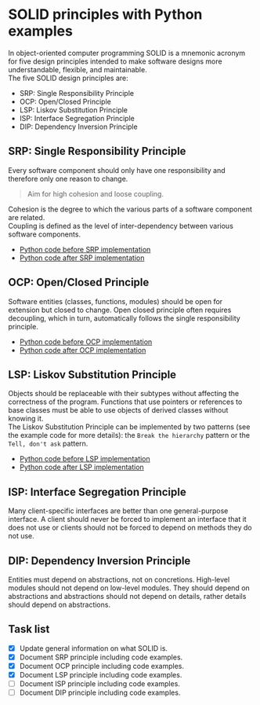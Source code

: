 # SOLID principles with Python examples

In object-oriented computer programming SOLID is a mnemonic acronym for five design principles intended to make software
designs more understandable, flexible, and maintainable.  
The five SOLID design principles are:

* SRP: Single Responsibility Principle
* OCP: Open/Closed Principle
* LSP: Liskov Substitution Principle
* ISP: Interface Segregation Principle
* DIP: Dependency Inversion Principle

## SRP: Single Responsibility Principle

Every software component should only have one responsibility and therefore only one reason to change.
> Aim for high cohesion and loose coupling.

Cohesion is the degree to which the various parts of a software component are related.  
Coupling is defined as the level of inter-dependency between various software components.

* [Python code before SRP implementation](https://github.com/wim-vdw/solid-principles-python/blob/main/01-srp/01-srp-1-before.py)
* [Python code after SRP implementation](https://github.com/wim-vdw/solid-principles-python/blob/main/01-srp/01-srp-2-after.py)

## OCP: Open/Closed Principle

Software entities (classes, functions, modules) should be open for extension but closed to change.
Open closed principle often requires decoupling, which in turn, automatically follows the single responsibility
principle.

* [Python code before OCP implementation](https://github.com/wim-vdw/solid-principles-python/blob/main/02-ocp/02-ocp-1-before.py)
* [Python code after OCP implementation](https://github.com/wim-vdw/solid-principles-python/blob/main/02-ocp/02-ocp-2-after.py)

## LSP: Liskov Substitution Principle

Objects should be replaceable with their subtypes without affecting the correctness of the program. Functions that use
pointers or references to base classes must be able to use objects of derived classes without knowing it.  
The Liskov Substitution Principle can be implemented by two patterns (see the example code for more details): 
the `Break the hierarchy` pattern or the `Tell, don't ask` pattern.  

* [Python code before LSP implementation](https://github.com/wim-vdw/solid-principles-python/blob/main/03-lsp/03-lsp-1-before.py)
* [Python code after LSP implementation](https://github.com/wim-vdw/solid-principles-python/blob/main/03-lsp/03-lsp-2-after.py)

## ISP: Interface Segregation Principle

Many client-specific interfaces are better than one general-purpose interface. A client should never be forced to
implement an interface that it does not use or clients should not be forced to depend on methods they do not use.

## DIP: Dependency Inversion Principle

Entities must depend on abstractions, not on concretions. High-level modules should not depend on low-level modules. 
They should depend on abstractions and abstractions should not depend on details, rather details should depend on abstractions.

## Task list

- [x] Update general information on what SOLID is.
- [x] Document SRP principle including code examples.
- [x] Document OCP principle including code examples.
- [x] Document LSP principle including code examples.
- [ ] Document ISP principle including code examples.
- [ ] Document DIP principle including code examples.